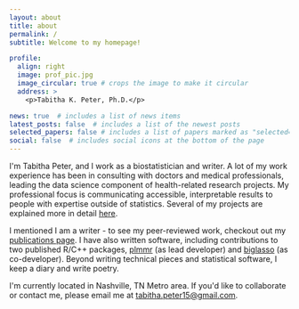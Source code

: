 ```yaml
---
layout: about
title: about
permalink: /
subtitle: Welcome to my homepage!

profile:
  align: right
  image: prof_pic.jpg
  image_circular: true # crops the image to make it circular
  address: >
    <p>Tabitha K. Peter, Ph.D.</p>

news: true  # includes a list of news items
latest_posts: false  # includes a list of the newest posts
selected_papers: false # includes a list of papers marked as "selected={true}"
social: false  # includes social icons at the bottom of the page
---
```


I'm Tabitha Peter, and I work as a biostatistician and writer. A lot of my work experience has been in consulting with doctors and medical professionals, leading the data science component of health-related research projects. My professional focus is communicating accessible, interpretable results to people with expertise outside of statistics. Several of my projects are explained more in detail [here](https://tabpeter.github.io/projects/).

I mentioned I am a writer - to see my peer-reviewed work, checkout out my [publications page](https://tabpeter.github.io/publications/). I have also written software, including contributions to two published R/C++ packages, [plmmr](https://github.com/pbreheny/plmmr) (as lead developer) and [biglasso](https://github.com/pbreheny/biglasso) (as co-developer). Beyond writing technical pieces and statistical software, I keep a diary and write poetry.

I'm currently located in Nashville, TN Metro area. If you'd like to collaborate or contact me, please email me at [tabitha.peter15\@gmail.com](mailto:tabitha.peter15@gmail.com).

